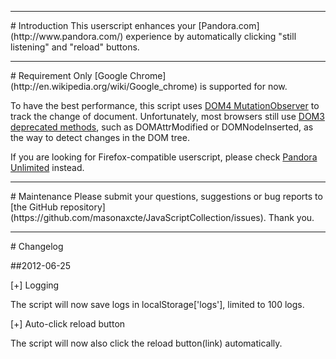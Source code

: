 <hr />
# Introduction
This userscript enhances your [Pandora.com](http://www.pandora.com/) experience by automatically clicking "still listening" and "reload" buttons.

<hr />
# Requirement
Only [Google Chrome](http://en.wikipedia.org/wiki/Google_chrome) is supported for now.

To have the best performance, this script uses [DOM4 MutationObserver](http://www.w3.org/TR/dom/#mutation-observers) to track the change of document. Unfortunately, most browsers still use [DOM3 deprecated methods](http://www.w3.org/TR/DOM-Level-3-Events/#event-type-DOMAttrModified), such as DOMAttrModified or DOMNodeInserted, as the way to detect changes in the DOM tree.

If you are looking for Firefox-compatible userscript, please check [Pandora Unlimited](http://userscripts.org/scripts/show/126773) instead.

<hr />
# Maintenance
Please submit your questions, suggestions or bug reports to [the GitHub repository](https://github.com/masonaxcte/JavaScriptCollection/issues). Thank you.

<hr />
# Changelog

##2012-06-25

[+] Logging

The script will now save logs in localStorage['logs'], limited to 100 logs.

[+] Auto-click reload button

The script will now also click the reload button(link) automatically.